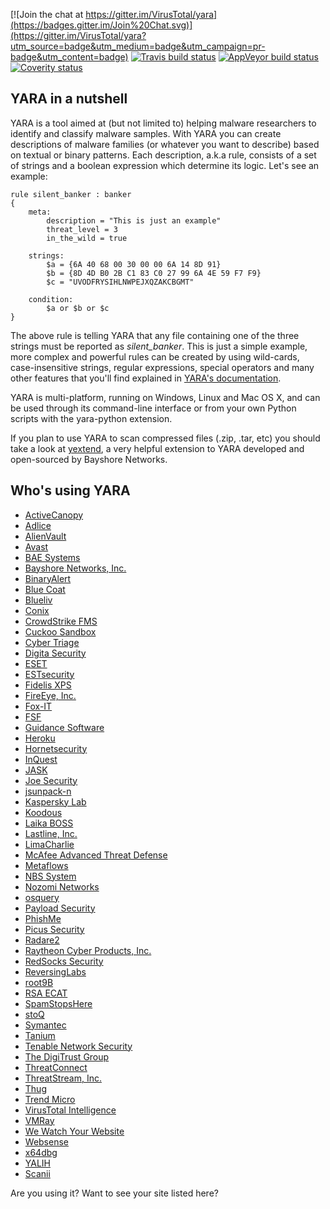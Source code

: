 [![Join the chat at https://gitter.im/VirusTotal/yara](https://badges.gitter.im/Join%20Chat.svg)](https://gitter.im/VirusTotal/yara?utm_source=badge&utm_medium=badge&utm_campaign=pr-badge&utm_content=badge)
[![Travis build status](https://travis-ci.org/VirusTotal/yara.svg)](https://travis-ci.org/VirusTotal/yara)
[![AppVeyor build status](https://ci.appveyor.com/api/projects/status/7glqg19w4oolm7pr?svg=true)](https://ci.appveyor.com/project/plusvic/yara)
[![Coverity status](https://scan.coverity.com/projects/9057/badge.svg?flat=1)](https://scan.coverity.com/projects/plusvic-yara)



## YARA in a nutshell

YARA is a tool aimed at (but not limited to) helping malware researchers to
identify and classify malware samples. With YARA you can create descriptions of
malware families (or whatever you want to describe) based on textual or binary
patterns. Each description, a.k.a rule, consists of a set of strings and a
boolean expression which determine its logic. Let's see an example:

```yara
rule silent_banker : banker
{
    meta:
        description = "This is just an example"
        threat_level = 3
        in_the_wild = true

    strings:
        $a = {6A 40 68 00 30 00 00 6A 14 8D 91}
        $b = {8D 4D B0 2B C1 83 C0 27 99 6A 4E 59 F7 F9}
        $c = "UVODFRYSIHLNWPEJXQZAKCBGMT"

    condition:
        $a or $b or $c
}
```

The above rule is telling YARA that any file containing one of the three strings
must be reported as *silent_banker*. This is just a simple example, more
complex and powerful rules can be created by using wild-cards, case-insensitive
strings, regular expressions, special operators and many other features that
you'll find explained in [YARA's documentation](https://yara.readthedocs.org/).

YARA is multi-platform, running on Windows, Linux and Mac OS X, and can be used
through its command-line interface or from your own Python scripts with the
yara-python extension.

If you plan to use YARA to scan compressed files (.zip, .tar, etc) you should
take a look at [yextend](https://github.com/BayshoreNetworks/yextend), a very
helpful extension to YARA developed and open-sourced by Bayshore Networks.

## Who's using YARA

* [ActiveCanopy](https://activecanopy.com/)
* [Adlice](http://www.adlice.com/)
* [AlienVault](https://otx.alienvault.com/)
* [Avast](https://www.avast.com/)
* [BAE Systems](http://www.baesystems.com/home?r=ai)
* [Bayshore Networks, Inc.](http://www.bayshorenetworks.com)
* [BinaryAlert](https://github.com/airbnb/binaryalert)
* [Blue Coat](http://www.bluecoat.com/products/malware-analysis-appliance)
* [Blueliv](http://www.blueliv.com)
* [Conix](http://www.conix.fr)
* [CrowdStrike FMS](https://github.com/CrowdStrike/CrowdFMS)
* [Cuckoo Sandbox](https://github.com/cuckoosandbox/cuckoo)
* [Cyber Triage](http://www.cybertriage.com)
* [Digita Security](https://digitasecurity.com/product/uxprotect)
* [ESET](https://www.eset.com)
* [ESTsecurity](https://www.estsecurity.com)
* [Fidelis XPS](http://www.fidelissecurity.com/network-security-appliance/Fidelis-XPS)
* [FireEye, Inc.](http://www.fireeye.com)
* [Fox-IT](https://www.fox-it.com)
* [FSF](https://github.com/EmersonElectricCo/fsf)
* [Guidance Software](http://www.guidancesoftware.com/endpointsecurity)
* [Heroku](https://heroku.com)
* [Hornetsecurity](https://www.hornetsecurity.com/en/)
* [InQuest](http://www.inquest.net/)
* [JASK](http://jask.io)
* [Joe Security](https://www.joesecurity.org)
* [jsunpack-n](http://jsunpack.jeek.org/)
* [Kaspersky Lab](http://www.kaspersky.com)
* [Koodous](https://koodous.com/)
* [Laika BOSS](https://github.com/lmco/laikaboss)
* [Lastline, Inc.](http://www.lastline.com)
* [LimaCharlie](https://limacharlie.io/)
* [McAfee Advanced Threat Defense](http://mcafee.com/atd)
* [Metaflows](http://www.metaflows.com)
* [NBS System](https://www.nbs-system.com/)
* [Nozomi Networks](http://www.nozominetworks.com)
* [osquery](http://www.osquery.io)
* [Payload Security](https://www.payload-security.com)
* [PhishMe](http://phishme.com/)
* [Picus Security](http://www.picussecurity.com/)
* [Radare2](http://rada.re)
* [Raytheon Cyber Products, Inc.](http://www.raytheoncyber.com/capabilities/products/sureview-threatprotection/)
* [RedSocks Security](https://redsocks.eu/)
* [ReversingLabs](http://reversinglabs.com)
* [root9B](https://www.root9b.com)
* [RSA ECAT](http://www.emc.com/security/rsa-ecat.htm)
* [SpamStopsHere](https://www.spamstopshere.com)
* [stoQ](http://stoq.punchcyber.com)
* [Symantec](http://www.symantec.com)
* [Tanium](http://www.tanium.com/)
* [Tenable Network Security](https://www.tenable.com/)
* [The DigiTrust Group](http://www.digitrustgroup.com/)
* [ThreatConnect](https://www.threatconnect.com/)
* [ThreatStream, Inc.](http://threatstream.com)
* [Thug](https://github.com/buffer/thug)
* [Trend Micro](http://www.trendmicro.com)
* [VirusTotal Intelligence](https://www.virustotal.com/intelligence/)
* [VMRay](https://www.vmray.com/)
* [We Watch Your Website](http://www.wewatchyourwebsite.com/)
* [Websense](http://www.websense.com)
* [x64dbg](http://x64dbg.com)
* [YALIH](https://github.com/Masood-M/YALIH)
* [Scanii](https://scanii.com)

Are you using it? Want to see your site listed here?
